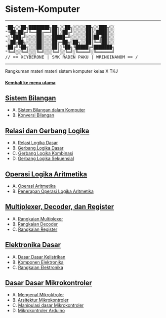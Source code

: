 # Sistem-Komputer

---
<pre>
"██╗░░██╗████████╗██╗░░██╗░░░░░██╗░░███╗░░
"╚██╗██╔╝╚══██╔══╝██║░██╔╝░░░░░██║░████║░░
"░╚███╔╝░░░░██║░░░█████═╝░░░░░░██║██╔██║░░
"░██╔██╗░░░░██║░░░██╔═██╗░██╗░░██║╚═╝██║░░
"██╔╝╚██╗░░░██║░░░██║░╚██╗╚█████╔╝███████╗
"╚═╝░░╚═╝░░░╚═╝░░░╚═╝░░╚═╝░╚════╝░╚══════╝
// == XCYBERONE | SMK RADEN PAKU | WRINGINANOM == /
</pre>
---

Rangkuman materi materi sistem komputer kelas X TKJ

#### [Kembali ke menu utama](https://dhikaweb7.github.io/web-tkj/)

## [Sistem Bilangan](sistembilangan.md)
- A. [Sistem Bilangan dalam Komputer](sistembilangan/sistembilangan.md)
- B. [Konversi Bilangan](konversi-bilangan.md)

## [Relasi dan Gerbang Logika](gerbang-logika.md)
- A. [Relasi Logika Dasar](relasi.md)
- B. [Gerbang Logika Dasar](gerbang-logika-dasar.md)
- C. [Gerbang Logika Kombinasi](gerbang-kombinasi.md)
- D. [Gerbang Logika Sekuensial](gerbang-sekuensial.md)

## [Operasi Logika Aritmetika](aritmatika.md)
- A. [Operasi Aritmetika](operasi-mtk.md)
- B. [Penerapan Operasi Logika Aritmetika](penerapan-operasi-logika-mtk.md)

## [Multiplexer, Decoder, dan Register](multipexer-decoder-register.md)
- A. [Rangkaian Multiplexer](multiplexer.md)
- B. [Rangkaian Decoder](decoder.md)
- C. [Rangkaian Register](register.md)

## [Elektronika Dasar](elektronika-dasar.md)
- A. [Dasar Dasar Kelistrikan](dasar-dasar-kelistrikan.md)
- B. [Komponen Elektronika](komponen-elektro.md)
- C. [Rangkaian Elektronika](rangkaian-elektro.md)

## [Dasar Dasar Mikrokontroler](dasar-dasar-mikroktroler.md)
- A. [Mengenal Mikroktroler](mengenal-mikroktroler)
- B. [Arsitektur Mikrokontroler](arsitektur-mikrokontroler.md)
- C. [Manipulasi dasar Mikrokontroler](manipulasi-mikontroler.md)
- D. [Mikrokontroler Arduino](mikrontroler-arduino.md)
